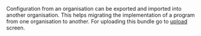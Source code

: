 Configuration from an organisation can be exported and imported into another organisation. This helps migrating the implementation of a program from one organisation to another. For uploading this bundle go to [upload](#/admin/upload) screen.
